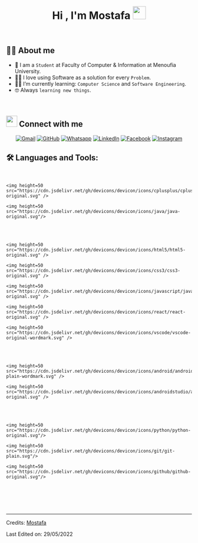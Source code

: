 <h1 align="center">Hi , I'm Mostafa <img src="https://media.giphy.com/media/hvRJCLFzcasrR4ia7z/giphy.gif" width="35"></h1>

<br>

## :sassy_man:  About me
- :school: I am a `Student` at Faculty of Computer & Information at Menoufia University.
- :technologist: I love using Software as a solution for every `Problem`.
- :student: I’m currently learning: `Computer Science` and `Software Engineering`.
- :nerd_face: Always `learning new things`.

<br>


## <img src="https://media.giphy.com/media/iY8CRBdQXODJSCERIr/giphy.gif" width="30px"> Connect with me
<p align="center">
	<a href="mailto:mostafa2310551@gmail.com"><img img src="https://img.shields.io/badge/gmail-%23EA4335.svg?style=plastic&logo=gmail&logoColor=white" alt="Gmail"/></a>
	<a href="https://github.com/MostafaEla3sr"><img src="https://img.shields.io/badge/github-%23181717.svg?style=plastic&logo=github&logoColor=white" alt="GitHub"/></a>
	<a href="https://wa.me/0201067859354"><img src="https://img.shields.io/badge/whatsapp-%2325D366.svg?style=plastic&logo=whatsapp&logoColor=white" alt="Whatsapp"/></a>
	<a href="https://www.linkedin.com/in/mostafa-rabie-al-aasr/"><img src="https://img.shields.io/badge/linkedin-%230A66C2.svg?style=plastic&logo=linkedin&logoColor=white" alt="LinkedIn"/></a>
	<a href="https://www.facebook.com/MostafaELa3sr"><img src="https://img.shields.io/badge/facebook-%231877F2.svg?style=plastic&logo=facebook&logoColor=white" alt="Facebook"/></a>
	<a href="https://www.instagram.com/mostafa_ela3sr/"><img src="https://img.shields.io/badge/instagram-%23E4405F.svg?style=plastic&logo=instagram&logoColor=white" alt="Instagram"/></a>

</p>

## 🛠️ Languages and Tools:
<p align="center">

<br>

	<img height=50 src="https://cdn.jsdelivr.net/gh/devicons/devicon/icons/cplusplus/cplusplus-original.svg" />

	<img height=50 src="https://cdn.jsdelivr.net/gh/devicons/devicon/icons/java/java-original.svg"/>
		
	
<br/>
<br>	
	
	<img height=50 src="https://cdn.jsdelivr.net/gh/devicons/devicon/icons/html5/html5-original.svg" />

	<img height=50 src="https://cdn.jsdelivr.net/gh/devicons/devicon/icons/css3/css3-original.svg" />

	<img height=50 src="https://cdn.jsdelivr.net/gh/devicons/devicon/icons/javascript/javascript-original.svg" />

	<img height=50 src="https://cdn.jsdelivr.net/gh/devicons/devicon/icons/react/react-original.svg" />

	<img height=50 src="https://cdn.jsdelivr.net/gh/devicons/devicon/icons/vscode/vscode-original-wordmark.svg" />

	
	
<br/>	
<br>
	
	<img height=50 src="https://cdn.jsdelivr.net/gh/devicons/devicon/icons/android/android-plain-wordmark.svg" />

	<img height=50 src="https://cdn.jsdelivr.net/gh/devicons/devicon/icons/androidstudio/androidstudio-original.svg" />
		
	
<br/>
<br>	
	
	<img height=50 src="https://cdn.jsdelivr.net/gh/devicons/devicon/icons/python/python-original.svg"/>

	<img height=50 src="https://cdn.jsdelivr.net/gh/devicons/devicon/icons/git/git-plain.svg"/>

	<img height=50 src="https://cdn.jsdelivr.net/gh/devicons/devicon/icons/github/github-original.svg"/>
 
<br/>	
	
</p>


<br/>
<br/>

-----
Credits: [Mostafa](https://github.com/MostafaEla3sr)

Last Edited on: 29/05/2022
